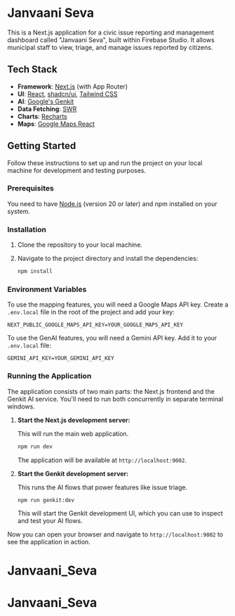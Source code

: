 # Janvaani Seva

This is a Next.js application for a civic issue reporting and management dashboard called "Janvaani Seva", built within Firebase Studio. It allows municipal staff to view, triage, and manage issues reported by citizens.

## Tech Stack

- **Framework**: [Next.js](https://nextjs.org/) (with App Router)
- **UI**: [React](https://react.dev/), [shadcn/ui](https://ui.shadcn.com/), [Tailwind CSS](https://tailwindcss.com/)
- **AI**: [Google's Genkit](https://firebase.google.com/docs/genkit)
- **Data Fetching**: [SWR](httpss://swr.vercel.app/)
- **Charts**: [Recharts](https://recharts.org/)
- **Maps**: [Google Maps React](https://visgl.github.io/react-google-maps/)

## Getting Started

Follow these instructions to set up and run the project on your local machine for development and testing purposes.

### Prerequisites

You need to have [Node.js](https://nodejs.org/) (version 20 or later) and npm installed on your system.

### Installation

1.  Clone the repository to your local machine.
2.  Navigate to the project directory and install the dependencies:

    ```bash
    npm install
    ```

### Environment Variables

To use the mapping features, you will need a Google Maps API key. Create a `.env.local` file in the root of the project and add your key:

```
NEXT_PUBLIC_GOOGLE_MAPS_API_KEY=YOUR_GOOGLE_MAPS_API_KEY
```

To use the GenAI features, you will need a Gemini API key. Add it to your `.env.local` file:

```
GEMINI_API_KEY=YOUR_GEMINI_API_KEY
```

### Running the Application

The application consists of two main parts: the Next.js frontend and the Genkit AI service. You'll need to run both concurrently in separate terminal windows.

1.  **Start the Next.js development server:**

    This will run the main web application.

    ```bash
    npm run dev
    ```

    The application will be available at `http://localhost:9002`.

2.  **Start the Genkit development server:**

    This runs the AI flows that power features like issue triage.

    ```bash
    npm run genkit:dev
    ```

    This will start the Genkit development UI, which you can use to inspect and test your AI flows.

Now you can open your browser and navigate to `http://localhost:9002` to see the application in action.
# Janvaani_Seva
# Janvaani_Seva
